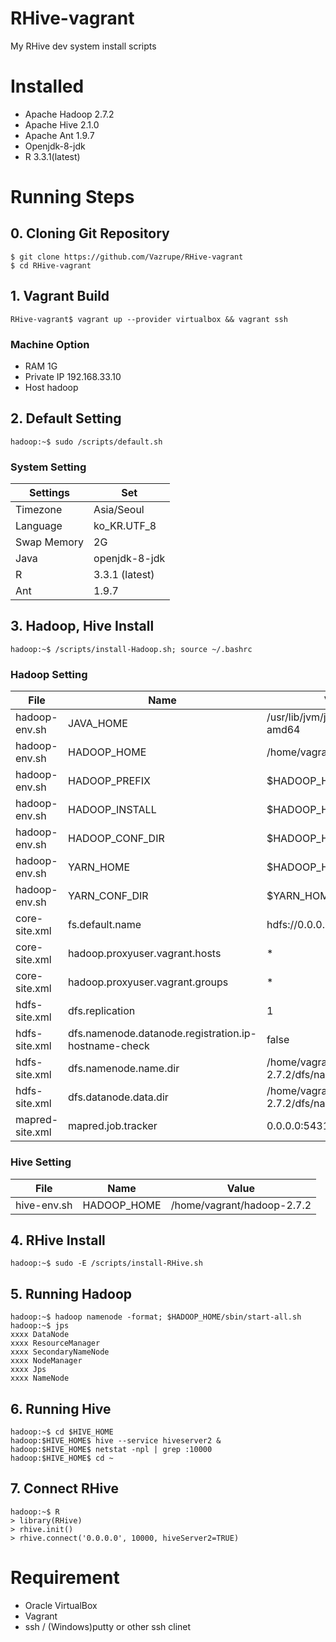 # RHive-vagrant
My RHive dev system install scripts


# Installed
* Apache Hadoop 2.7.2
* Apache Hive 2.1.0
* Apache Ant 1.9.7
* Openjdk-8-jdk
* R 3.3.1(latest)


# Running Steps
## 0. Cloning Git Repository
```
$ git clone https://github.com/Vazrupe/RHive-vagrant
$ cd RHive-vagrant
```


## 1. Vagrant Build
```
RHive-vagrant$ vagrant up --provider virtualbox && vagrant ssh
```

### Machine Option
* RAM 1G
* Private IP 192.168.33.10
* Host hadoop


## 2. Default Setting
```
hadoop:~$ sudo /scripts/default.sh
```

### System Setting
| Settings | Set |
| -------- | --- |
| Timezone | Asia/Seoul |
| Language | ko_KR.UTF_8 |
| Swap Memory | 2G |
| Java | openjdk-8-jdk |
| R | 3.3.1 (latest) |
| Ant | 1.9.7 |

## 3. Hadoop, Hive Install
```
hadoop:~$ /scripts/install-Hadoop.sh; source ~/.bashrc
```
### Hadoop Setting
| File | Name | Value |
| ---- | ---- | ----- |
| hadoop-env.sh | JAVA_HOME | /usr/lib/jvm/java-8-openjdk-amd64 |
| hadoop-env.sh | HADOOP_HOME | /home/vagrant/hadoop-2.7.2 |
| hadoop-env.sh | HADOOP_PREFIX | $HADOOP_HOME |
| hadoop-env.sh | HADOOP_INSTALL | $HADOOP_HOME |
| hadoop-env.sh | HADOOP_CONF_DIR | $HADOOP_HOME/etc/hadoop |
| hadoop-env.sh | YARN_HOME | $HADOOP_HOME |
| hadoop-env.sh | YARN_CONF_DIR | $YARN_HOME/etc/hadoop |
| core-site.xml | fs.default.name | hdfs://0.0.0.0:19000 |
| core-site.xml | hadoop.proxyuser.vagrant.hosts | * |
| core-site.xml | hadoop.proxyuser.vagrant.groups | * |
| hdfs-site.xml | dfs.replication | 1 |
| hdfs-site.xml | dfs.namenode.datanode.registration.ip-hostname-check | false |
| hdfs-site.xml | dfs.namenode.name.dir | /home/vagrant/hadoop-2.7.2/dfs/name |
| hdfs-site.xml | dfs.datanode.data.dir | /home/vagrant/hadoop-2.7.2/dfs/name |
| mapred-site.xml | mapred.job.tracker | 0.0.0.0:54311 |

### Hive Setting
| File | Name | Value |
| ---- | ---- | ----- |
| hive-env.sh | HADOOP_HOME | /home/vagrant/hadoop-2.7.2 |

## 4. RHive Install
```
hadoop:~$ sudo -E /scripts/install-RHive.sh
```


## 5. Running Hadoop
```
hadoop:~$ hadoop namenode -format; $HADOOP_HOME/sbin/start-all.sh
hadoop:~$ jps
xxxx DataNode
xxxx ResourceManager
xxxx SecondaryNameNode
xxxx NodeManager
xxxx Jps
xxxx NameNode
```


## 6. Running Hive
```
hadoop:~$ cd $HIVE_HOME
hadoop:$HIVE_HOME$ hive --service hiveserver2 &
hadoop:$HIVE_HOME$ netstat -npl | grep :10000
hadoop:$HIVE_HOME$ cd ~
```


## 7. Connect RHive
```
hadoop:~$ R
> library(RHive)
> rhive.init()
> rhive.connect('0.0.0.0', 10000, hiveServer2=TRUE)
```



# Requirement
* Oracle VirtualBox
* Vagrant
* ssh / (Windows)putty or other ssh clinet
